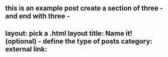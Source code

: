 this is an example post
create a section of three - and end with three -
-
layout: pick a .html layout
title: Name it!
(optional) - define the type of posts
category:
external link:
-
